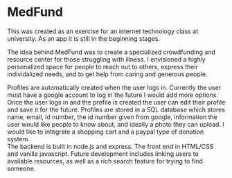 # MedFund

This was created as an exercise for an internet technology class at university. As an app it is still in the beginning stages. 

The idea behind MedFund was to create a specialized crowdfunding and resource center for those struggling with illness. 
I envisioned a highly personalized space for people to reach out to others, express their individalized 
needs, and to get help from caring and generous people.

Profiles are automatically created when the user logs in. Currently the user must have a google account to log in the future 
I would add more options. Once the user logs in and the profile is created the user can edit their profile and 
save it for the future. Profiles are stored in a SQL database which stores name, email, id number, the id number
given from google, information the user would like people to know about, and ideally a photo they can upload. I would like 
to integrate a shopping cart and a paypal type of donation system.  
The backend is built in node.js and express. The front end in HTML/CSS and vanilla javascript. 
Future development includes linking users to available resources, as well as a rich search feature for trying to find someone. 
